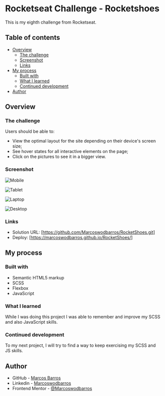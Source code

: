 # Rocketseat Challenge - Rocketshoes

This is my eighth challenge from Rocketseat.

## Table of contents

- [Overview](#overview)
  - [The challenge](#the-challenge)
  - [Screenshot](#screenshot)
  - [Links](#links)
- [My process](#my-process)
  - [Built with](#built-with)
  - [What I learned](#what-i-learned)
  - [Continued development](#continued-development)
- [Author](#author)


## Overview

### The challenge

Users should be able to:

- View the optimal layout for the site depending on their device's screen size;
- See hover states for all interactive elements on the page;
- Click on the pictures to see it in a bigger view.

### Screenshot

![Mobile](https://user-images.githubusercontent.com/108278189/230182029-2ed87e0e-b0fc-4cbc-aeb4-807adec647f6.png)

![Tablet](https://user-images.githubusercontent.com/108278189/230182048-dd1e098c-2ea0-45b6-b6c1-dc1d20580ed6.png)

![Laptop](https://user-images.githubusercontent.com/108278189/230182064-5a144511-c75f-4c7d-85c0-890ee21eddb7.png)

![Desktop](https://user-images.githubusercontent.com/108278189/230182079-e5308937-b607-43e0-ba35-b5308ee122ff.png)

### Links

- Solution URL: [https://github.com/Marcoswodbarros/RocketShoes.git]
- Deploy: [https://marcoswodbarros.github.io/RocketShoes/]


## My process

### Built with

- Semantic HTML5 markup
- SCSS
- Flexbox
- JavaScript

### What I learned

While I was doing this project I was able to remember and improve my SCSS and also JavaScript skills.

### Continued development

To my next project, I will try to find a way to keep exercising my SCSS and JS skills.


## Author

- GitHub - [Marcos Barros](https://github.com/Marcoswodbarros)
- Linkedin - [Marcoswodbarros](www.linkedin.com/in/marcoswodbarros)
- Frontend Mentor - [@Marcoswodbarros](https://www.frontendmentor.io/profile/Marcoswodbarros)